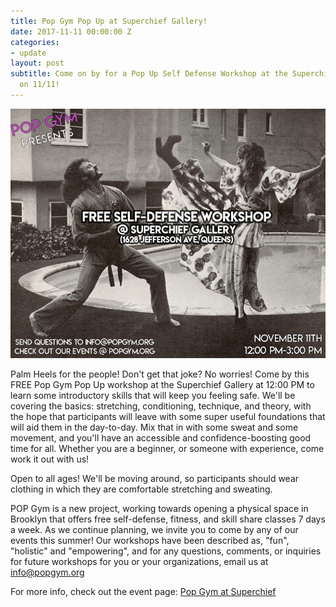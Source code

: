 ```yaml
---
title: Pop Gym Pop Up at Superchief Gallery!
date: 2017-11-11 00:00:00 Z
categories:
- update
layout: post
subtitle: Come on by for a Pop Up Self Defense Workshop at the Superchief Gallery
  on 11/11!
---
```


![Pop Gym at SuperChief](/assets/chief.jpg)

Palm Heels for the people! Don't get that joke? No worries! Come by this FREE Pop Gym Pop Up workshop at the Superchief Gallery at 12:00 PM to learn some introductory skills that will keep you feeling safe. We'll be covering the basics: stretching, conditioning, technique, and theory, with the hope that participants will leave with some super useful foundations that will aid them in the day-to-day. Mix that in with some sweat and some movement, and you'll have an accessible and confidence-boosting good time for all. Whether you are a beginner, or someone with experience, come work it out with us!

Open to all ages! We'll be moving around, so participants should wear clothing in which they are comfortable stretching and sweating.

POP Gym is a new project, working towards opening a physical space in Brooklyn that offers free self-defense, fitness, and skill share classes 7 days a week. As we continue planning, we invite you to come by any of our events this summer! Our workshops have been described as, "fun", "holistic" and "empowering", and for any questions, comments, or inquiries for future workshops for you or your organizations, email us at info@popgym.org


For more info, check out the event page: [Pop Gym at Superchief](https://www.facebook.com/events/1791278931169356/)
